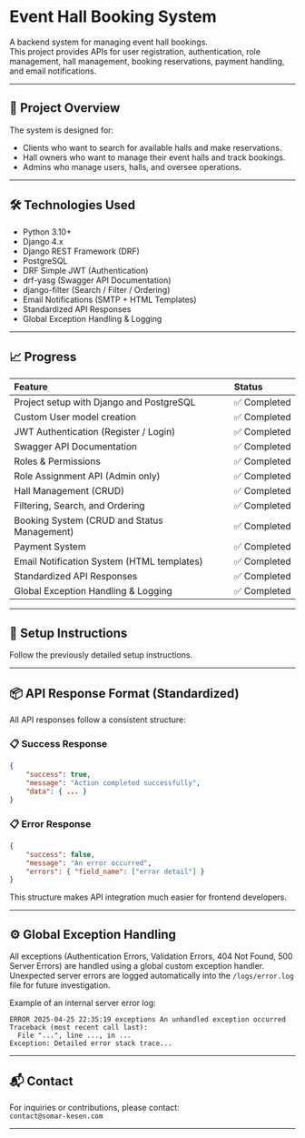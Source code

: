
# Event Hall Booking System

A backend system for managing event hall bookings.  
This project provides APIs for user registration, authentication, role management, hall management, booking reservations, payment handling, and email notifications.

---

## 📌 Project Overview

The system is designed for:
- Clients who want to search for available halls and make reservations.
- Hall owners who want to manage their event halls and track bookings.
- Admins who manage users, halls, and oversee operations.

---

## 🛠️ Technologies Used

- Python 3.10+
- Django 4.x
- Django REST Framework (DRF)
- PostgreSQL
- DRF Simple JWT (Authentication)
- drf-yasg (Swagger API Documentation)
- django-filter (Search / Filter / Ordering)
- Email Notifications (SMTP + HTML Templates)
- Standardized API Responses
- Global Exception Handling & Logging

---

## 📈 Progress

| Feature | Status |
| :--- | :--- |
| Project setup with Django and PostgreSQL | ✅ Completed |
| Custom User model creation | ✅ Completed |
| JWT Authentication (Register / Login) | ✅ Completed |
| Swagger API Documentation | ✅ Completed |
| Roles & Permissions | ✅ Completed |
| Role Assignment API (Admin only) | ✅ Completed |
| Hall Management (CRUD) | ✅ Completed |
| Filtering, Search, and Ordering | ✅ Completed |
| Booking System (CRUD and Status Management) | ✅ Completed |
| Payment System | ✅ Completed |
| Email Notification System (HTML templates) | ✅ Completed |
| Standardized API Responses | ✅ Completed |
| Global Exception Handling & Logging | ✅ Completed |

---

## 🚀 Setup Instructions

Follow the previously detailed setup instructions.

---

## 📦 API Response Format (Standardized)

All API responses follow a consistent structure:

### 📋 Success Response

```json
{
    "success": true,
    "message": "Action completed successfully",
    "data": { ... }
}
```

### 📋 Error Response

```json
{
    "success": false,
    "message": "An error occurred",
    "errors": { "field_name": ["error detail"] }
}
```

This structure makes API integration much easier for frontend developers.

---

## ⚙️ Global Exception Handling

All exceptions (Authentication Errors, Validation Errors, 404 Not Found, 500 Server Errors) are handled using a global custom exception handler.  
Unexpected server errors are logged automatically into the `/logs/error.log` file for future investigation.

Example of an internal server error log:

```log
ERROR 2025-04-25 22:35:19 exceptions An unhandled exception occurred
Traceback (most recent call last):
  File "...", line ..., in ...
Exception: Detailed error stack trace...
```

---

## 📬 Contact

For inquiries or contributions, please contact:  
`contact@somar-kesen.com`

---